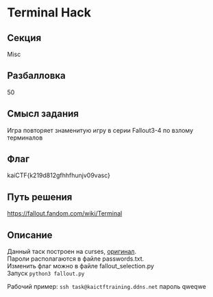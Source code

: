 # Terminal Hack

## Секция
Misc

## Разбалловка
50

## Смысл задания
Игра повторяет знаменитую игру в серии Fallout3-4 по взлому терминалов

## Флаг
kaiCTF{k219d812gfhhfhunjv09vasc}

## Путь решения
https://fallout.fandom.com/wiki/Terminal

## Описание
Данный таск построен на curses, [оригинал](https://github.com/javabird25/fallout-terminal).<br>
Пароли располагаются в файле passwords.txt.<br>
Изменить флаг можно в файле fallout_selection.py<br>
Запуск ```python3 fallout.py```

Рабочий пример: ```ssh task@kaictftraining.ddns.net``` пароль qweqwe
